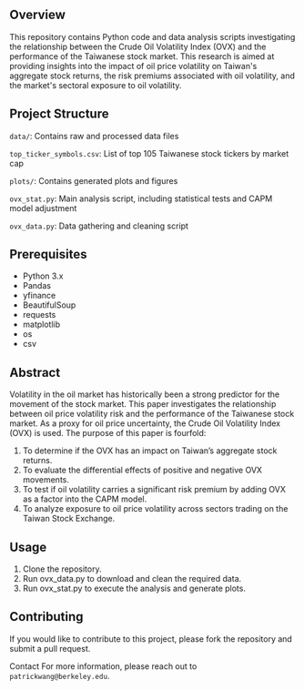 ## Overview
This repository contains Python code and data analysis scripts investigating the relationship between the Crude Oil Volatility Index (OVX) and the performance of the Taiwanese stock market. This research is aimed at providing insights into the impact of oil price volatility on Taiwan's aggregate stock returns, the risk premiums associated with oil volatility, and the market's sectoral exposure to oil volatility.

## Project Structure

`data/`: Contains raw and processed data files

`top_ticker_symbols.csv`: List of top 105 Taiwanese stock tickers by market cap

`plots/`: Contains generated plots and figures

`ovx_stat.py`: Main analysis script, including statistical tests and CAPM model adjustment

`ovx_data.py`: Data gathering and cleaning script

## Prerequisites
* Python 3.x
* Pandas
* yfinance
* BeautifulSoup
* requests
* matplotlib
* os
* csv

## Abstract
Volatility in the oil market has historically been a strong predictor for the movement of the stock market. This paper investigates the relationship between oil price volatility risk and the performance of the Taiwanese stock market. As a proxy for oil price uncertainty, the Crude Oil Volatility Index (OVX) is used. The purpose of this paper is fourfold:

1. To determine if the OVX has an impact on Taiwan’s aggregate stock returns.
2. To evaluate the differential effects of positive and negative OVX movements.
3. To test if oil volatility carries a significant risk premium by adding OVX as a factor into the CAPM model.
4. To analyze exposure to oil price volatility across sectors trading on the Taiwan Stock Exchange.

## Usage
1. Clone the repository.
2. Run ovx_data.py to download and clean the required data.
3. Run ovx_stat.py to execute the analysis and generate plots.

## Contributing
If you would like to contribute to this project, please fork the repository and submit a pull request.

Contact
For more information, please reach out to `patrickwang@berkeley.edu`.
